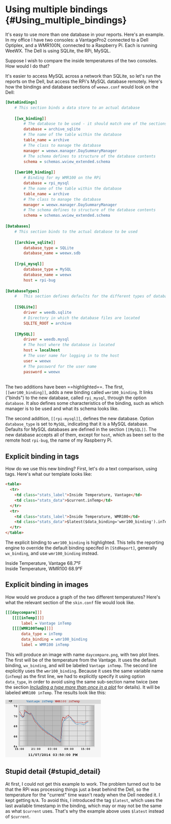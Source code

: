 # Using multiple bindings {#Using_multiple_bindings}

It's easy to use more than one database in your reports. Here's an
example. In my office I have two consoles: a VantagePro2 connected to a
Dell Optiplex, and a WMR100N, connected to a Raspberry Pi. Each is
running WeeWX. The Dell is using SQLite, the RPi, MySQL.

Suppose I wish to compare the inside temperatures of the two consoles.
How would I do that?

It's easier to access MySQL across a network than SQLite, so let's run
the reports on the Dell, but access the RPi's MySQL database remotely.
Here's how the bindings and database sections of `weewx.conf`
would look on the Dell:

``` ini hl_lines="14-22 31-34"
[DataBindings]
    # This section binds a data store to an actual database

    [[wx_binding]]
        # The database to be used - it should match one of the sections in [Databases]
        database = archive_sqlite
        # The name of the table within the database
        table_name = archive
        # The class to manage the database
        manager = weewx.manager.DaySummaryManager
        # The schema defines to structure of the database contents
        schema = schemas.wview_extended.schema

    [[wmr100_binding]]
        # Binding for my WMR100 on the RPi
        database = rpi_mysql
        # The name of the table within the database
        table_name = archive
        # The class to manage the database
        manager = weewx.manager.DaySummaryManager
        # The schema defines to structure of the database contents
        schema = schemas.wview_extended.schema

[Databases]
    # This section binds to the actual database to be used

    [[archive_sqlite]]
        database_type = SQLite
        database_name = weewx.sdb

    [[rpi_mysql]]
        database_type = MySQL
        database_name = weewx
        host = rpi-bug

[DatabaseTypes]
    #   This section defines defaults for the different types of databases.

    [[SQLite]]
        driver = weedb.sqlite
        # Directory in which the database files are located
        SQLITE_ROOT = archive

    [[MySQL]]
        driver = weedb.mysql
        # The host where the database is located
        host = localhost
        # The user name for logging in to the host
        user = weewx
        # The password for the user name
        password = weewx
    
```

The two additions have been ==highlighted==. The first,
`[[wmr100_binding]]`, adds a new binding called
`wmr100_binding`. It links ("binds") to the new database, called
`rpi_mysql`, through the option `database`. It also
defines some characteristics of the binding, such as which manager is to
be used and what its schema looks like.

The second addition, `[[rpi-mysql]]`, defines the new
database. Option `database_type` is set to `MySQL`,
indicating that it is a MySQL database. Defaults for MySQL databases are
defined in the section `[[MySQL]]`. The new database accepts
all of them, except for `host`, which as been set to the remote
host `rpi-bug`, the name of my Raspberry Pi.

## Explicit binding in tags

How do we use this new binding? First, let's do a text comparison,
using tags. Here's what our template looks like:

``` html hl_lines="8"
<table>
  <tr>
    <td class="stats_label">Inside Temperature, Vantage</td>
    <td class="stats_data">$current.inTemp</td>
  </tr>
  <tr>
    <td class="stats_label">Inside Temperature, WMR100</td>
    <td class="stats_data">$latest($data_binding='wmr100_binding').inTemp</td>
  </tr>
</table>
```

The explicit binding to `wmr100_binding` is highlighted. This
tells the reporting engine to override the default binding specifed in
`[StdReport]`, generally `wx_binding`, and use
`wmr100_binding` instead.

<div class="example_output">
  Inside Temperature, Vantage   68.7°F<br/>
  Inside Temperature, WMR100    68.9°F
</div>

## Explicit binding in images

How would we produce a graph of the two different temperatures? Here's
what the relevant section of the `skin.conf` file would look
like.

``` ini hl_lines="6"
[[[daycompare]]]
   [[[[inTemp]]]]
       label = Vantage inTemp
   [[[[WMR100Temp]]]]
       data_type = inTemp
       data_binding = wmr100_binding
       label = WMR100 inTemp
```

This will produce an image with name `daycompare.png`, with two
plot lines. The first will be of the temperature from the Vantage. It
uses the default binding, `wx_binding`, and will be labeled
`Vantage inTemp`. The second line explicitly uses the
`wmr100_binding`. Because it uses the same variable name
(`inTemp`) as the first line, we had to explicitly specify it
using option `data_type`, in order to avoid using the same
sub-section name twice (see the section *[Including a type more than
once in a plot](../image-generator/#including_same_sql_type_2x)* for details). It will be
labeled `WMR100 inTemp`. The results look like this:

![Comparing temperatures](../images/daycompare.png)


## Stupid detail {#stupid_detail}

At first, I could not get this example to work. The problem turned out
to be that the RPi was processing things just a beat behind the Dell, so
the temperature for the "current" time wasn't ready when the Dell
needed it. I kept getting `N/A`. To avoid this, I introduced the
tag `$latest`, which uses the last available timestamp in the
binding, which may or may not be the same as what `$current`
uses. That's why the example above uses `$latest` instead of
`$current`.

